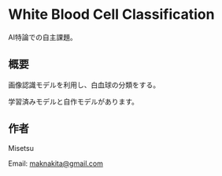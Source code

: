 # White Blood Cell Classification

AI特論での自主課題。

## 概要

画像認識モデルを利用し、白血球の分類をする。

学習済みモデルと自作モデルがあります。


## 作者

Misetsu

Email: maknakita@gmail.com

